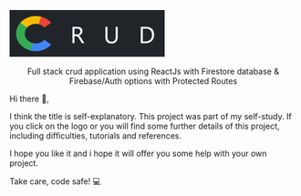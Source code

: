 
![alt text](https://github.com/AndrasE/crud-auth-and-fire/blob/main/public/logo-readme.png?raw=true)


<p align="center">
Full stack crud application using ReactJs with Firestore database & Firebase/Auth options with Protected Routes
</p>


Hi there 👋,

I think the title is self-explanatory. 
This project was part of my self-study.
If you click on the logo or you will find some further details of this project, 
including difficulties, tutorials and references.

I hope you like it and i hope it will offer you some help with your own project. 

Take care, code safe! 💻
